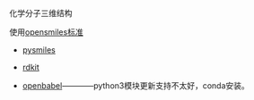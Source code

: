 化学分子三维结构

使用[opensmiles标准](http://opensmiles.org/)

* [pysmiles](https://github.com/pckroon/pysmiles)

* [rdkit](https://github.com/rdkit/rdkit)

* [openbabel](https://github.com/openbabel/openbabel)————python3模块更新支持不太好，conda安装。

